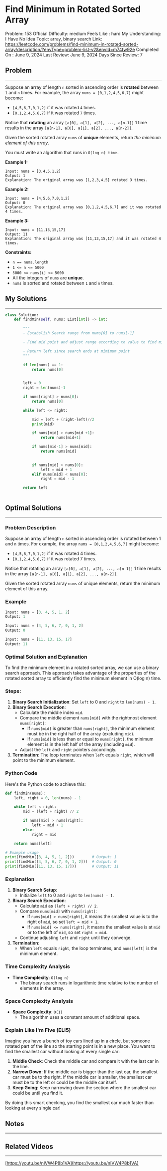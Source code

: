 # Find Minimum in Rotated Sorted Array

Problem: 153
Official Difficulty: medium
Feels Like : hard
My Understanding: I Have No Idea
Topic: array, binary search
Link: https://leetcode.com/problems/find-minimum-in-rotated-sorted-array/description/?envType=problem-list-v2&envId=m74tw92e
Completed On : June 9, 2024
Last Review: June 9, 2024
Days Since Review: 7

## Problem

---

Suppose an array of length `n` sorted in ascending order is **rotated** between `1` and `n` times. For example, the array `nums = [0,1,2,4,5,6,7]` might become:

- `[4,5,6,7,0,1,2]` if it was rotated `4` times.
- `[0,1,2,4,5,6,7]` if it was rotated `7` times.

Notice that **rotating** an array `[a[0], a[1], a[2], ..., a[n-1]]` 1 time results in the array `[a[n-1], a[0], a[1], a[2], ..., a[n-2]]`.

Given the sorted rotated array `nums` of **unique** elements, return *the minimum element of this array*.

You must write an algorithm that runs in `O(log n) time.`

**Example 1:**

```
Input: nums = [3,4,5,1,2]
Output: 1
Explanation: The original array was [1,2,3,4,5] rotated 3 times.
```

**Example 2:**

```
Input: nums = [4,5,6,7,0,1,2]
Output: 0
Explanation: The original array was [0,1,2,4,5,6,7] and it was rotated 4 times.
```

**Example 3:**

```
Input: nums = [11,13,15,17]
Output: 11
Explanation: The original array was [11,13,15,17] and it was rotated 4 times.
```

**Constraints:**

- `n == nums.length`
- `1 <= n <= 5000`
- `5000 <= nums[i] <= 5000`
- All the integers of `nums` are **unique**.
- `nums` is sorted and rotated between `1` and `n` times.

## My Solutions

---

```python
class Solution:
    def findMin(self, nums: List[int]) -> int:

        """
        - Estabslish Search range from nums[0] to nums[-1]

        - Find mid point and adjust range according to value to find min

        - Return left since search ends at mimimum point
        """

        if len(nums) == 1:
            return nums[0]

        
        left = 0
        right = len(nums)-1

        if nums[right] > nums[0]:
            return nums[0]

        while left <= right:

            mid = left + (right-left)//2
            print(mid)

            if nums[mid] > nums[mid +1]:
                return nums[mid+1]

            if nums[mid-1] > nums[mid]:
                return nums[mid]
            

            if nums[mid] > nums[0]:
                left = mid + 1
            elif nums[mid] < nums[0]:
                right = mid - 1 

        return left
```

```python

```

## Optimal Solutions

---

### Problem Description

Suppose an array of length `n` sorted in ascending order is rotated between 1 and `n` times. For example, the array `nums = [0,1,2,4,5,6,7]` might become:

- `[4,5,6,7,0,1,2]` if it was rotated 4 times.
- `[0,1,2,4,5,6,7]` if it was rotated 7 times.

Notice that rotating an array `[a[0], a[1], a[2], ..., a[n-1]]` 1 time results in the array `[a[n-1], a[0], a[1], a[2], ..., a[n-2]]`.

Given the sorted rotated array `nums` of unique elements, return the minimum element of this array.

### Example

```python
Input: nums = [3, 4, 5, 1, 2]
Output: 1

Input: nums = [4, 5, 6, 7, 0, 1, 2]
Output: 0

Input: nums = [11, 13, 15, 17]
Output: 11
```

### Optimal Solution and Explanation

To find the minimum element in a rotated sorted array, we can use a binary search approach. This approach takes advantage of the properties of the rotated sorted array to efficiently find the minimum element in O(log n) time.

### Steps:

1. **Binary Search Initialization**: Set `left` to 0 and `right` to `len(nums) - 1`.
2. **Binary Search Execution**:
    - Calculate the middle index `mid`.
    - Compare the middle element `nums[mid]` with the rightmost element `nums[right]`:
        - If `nums[mid]` is greater than `nums[right]`, the minimum element must be in the right half of the array (excluding `mid`).
        - If `nums[mid]` is less than or equal to `nums[right]`, the minimum element is in the left half of the array (including `mid`).
    - Adjust the `left` and `right` pointers accordingly.
3. **Termination**: The loop terminates when `left` equals `right`, which will point to the minimum element.

### Python Code

Here's the Python code to achieve this:

```python
def findMin(nums):
    left, right = 0, len(nums) - 1

    while left < right:
        mid = (left + right) // 2

        if nums[mid] > nums[right]:
            left = mid + 1
        else:
            right = mid

    return nums[left]

# Example usage
print(findMin([3, 4, 5, 1, 2]))        # Output: 1
print(findMin([4, 5, 6, 7, 0, 1, 2]))  # Output: 0
print(findMin([11, 13, 15, 17]))       # Output: 11
```

### Explanation

1. **Binary Search Setup**:
    - Initialize `left` to 0 and `right` to `len(nums) - 1`.
2. **Binary Search Execution**:
    - Calculate `mid` as `(left + right) // 2`.
    - Compare `nums[mid]` with `nums[right]`:
        - If `nums[mid] > nums[right]`, it means the smallest value is to the right of `mid`, so set `left = mid + 1`.
        - If `nums[mid] <= nums[right]`, it means the smallest value is at `mid` or to the left of `mid`, so set `right = mid`.
    - Continue adjusting `left` and `right` until they converge.
3. **Termination**:
    - When `left` equals `right`, the loop terminates, and `nums[left]` is the minimum element.

### Time Complexity Analysis

- **Time Complexity**: `O(log n)`
    - The binary search runs in logarithmic time relative to the number of elements in the array.

### Space Complexity Analysis

- **Space Complexity**: `O(1)`
    - The algorithm uses a constant amount of additional space.

### Explain Like I'm Five (ELI5)

Imagine you have a bunch of toy cars lined up in a circle, but someone rotated part of the line so the starting point is in a new place. You want to find the smallest car without looking at every single car:

1. **Middle Check**: Check the middle car and compare it with the last car in the line.
2. **Narrow Down**: If the middle car is bigger than the last car, the smallest car must be to the right. If the middle car is smaller, the smallest car must be to the left or could be the middle car itself.
3. **Keep Going**: Keep narrowing down the section where the smallest car could be until you find it.

By doing this smart checking, you find the smallest car much faster than looking at every single car!

## Notes

---

 

## Related Videos

---

[https://youtu.be/nIVW4P8b1VA](https://youtu.be/nIVW4P8b1VA)